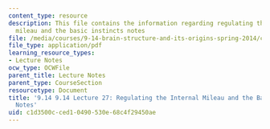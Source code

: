 ```yaml
---
content_type: resource
description: This file contains the information regarding regulating the internal
  mileau and the basic instincts notes
file: /media/courses/9-14-brain-structure-and-its-origins-spring-2014/c1d3500cced10490530e68c4f29450ae_MIT9_14S14_Lecture27.pdf
file_type: application/pdf
learning_resource_types:
- Lecture Notes
ocw_type: OCWFile
parent_title: Lecture Notes
parent_type: CourseSection
resourcetype: Document
title: '9.14 9.14 Lecture 27: Regulating the Internal Mileau and the Basic Instincts
  Notes'
uid: c1d3500c-ced1-0490-530e-68c4f29450ae
---
```

